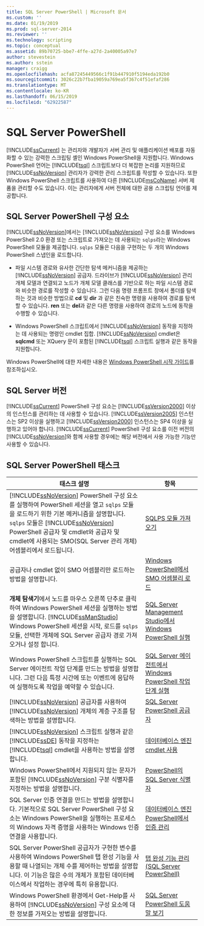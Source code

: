 ```yaml
---
title: SQL Server PowerShell | Microsoft 문서
ms.custom: ''
ms.date: 01/19/2019
ms.prod: sql-server-2014
ms.reviewer: ''
ms.technology: scripting
ms.topic: conceptual
ms.assetid: 89b70725-bbe7-4ffe-a27d-2a40005a97e7
author: stevestein
ms.author: sstein
manager: craigg
ms.openlocfilehash: acfa87245449566c1f91b447910f5194eda192b0
ms.sourcegitcommit: 3026c22b7fba19059a769ea5f367c4f51efaf286
ms.translationtype: MT
ms.contentlocale: ko-KR
ms.lasthandoff: 06/15/2019
ms.locfileid: "62922587"
---
```

# <a name="sql-server-powershell"></a>SQL Server PowerShell
  [!INCLUDE[ssCurrent](../includes/sscurrent-md.md)] 는 관리자와 개발자가 서버 관리 및 애플리케이션 배포를 자동화할 수 있는 강력한 스크립팅 셸인 Windows PowerShell을 지원합니다. Windows PowerShell 언어는 [!INCLUDE[tsql](../includes/tsql-md.md)] 스크립트보다 더 복잡한 논리를 지원하므로 [!INCLUDE[ssNoVersion](../includes/ssnoversion-md.md)] 관리자가 강력한 관리 스크립트를 작성할 수 있습니다. 또한 Windows PowerShell 스크립트를 사용하여 다른 [!INCLUDE[msCoName](../includes/msconame-md.md)] 서버 제품을 관리할 수도 있습니다. 이는 관리자에게 서버 전체에 대한 공용 스크립팅 언어를 제공합니다.  
  
## <a name="sql-server-powershell-components"></a>SQL Server PowerShell 구성 요소  
 [!INCLUDE[ssNoVersion](../includes/ssnoversion-md.md)]에서는 [!INCLUDE[ssNoVersion](../includes/ssnoversion-md.md)] 구성 요소를 Windows PowerShell 2.0 환경 또는 스크립트로 가져오는 데 사용되는 `sqlps`라는 Windows PowerShell 모듈을 제공합니다. `sqlps` 모듈은 다음을 구현하는 두 개의 Windows PowerShell 스냅인을 로드합니다.  
  
-   파일 시스템 경로와 유사한 간단한 탐색 메커니즘을 제공하는 [!INCLUDE[ssNoVersion](../includes/ssnoversion-md.md)] 공급자. 드라이브가 [!INCLUDE[ssNoVersion](../includes/ssnoversion-md.md)] 관리 개체 모델과 연결되고 노드가 개체 모델 클래스를 기반으로 하는 파일 시스템 경로와 비슷한 경로를 작성할 수 있습니다. 그런 다음 명령 프롬프트 창에서 폴더를 탐색하는 것과 비슷한 방법으로 **cd** 및 **dir** 과 같은 친숙한 명령을 사용하여 경로를 탐색할 수 있습니다. **ren** 또는 **del**과 같은 다른 명령을 사용하여 경로의 노드에 동작을 수행할 수 있습니다.  
  
-   Windows PowerShell 스크립트에서 [!INCLUDE[ssNoVersion](../includes/ssnoversion-md.md)] 동작을 지정하는 데 사용되는 명령인 cmdlet 집합.  [!INCLUDE[ssNoVersion](../includes/ssnoversion-md.md)] cmdlet은 **sqlcmd** 또는 XQuery 문이 포함된 [!INCLUDE[tsql](../includes/tsql-md.md)] 스크립트 실행과 같은 동작을 지원합니다.  
  
 Windows PowerShell에 대한 자세한 내용은 [Windows PowerShell 시작 가이드](https://msdn.microsoft.com/library/hh857337.aspx)를 참조하십시오.  
  
## <a name="sql-server-versions"></a>SQL Server 버전  
 [!INCLUDE[ssCurrent](../includes/sscurrent-md.md)] PowerShell 구성 요소는 [!INCLUDE[ssVersion2000](../includes/ssversion2000-md.md)] 이상의 인스턴스를 관리하는 데 사용할 수 있습니다. [!INCLUDE[ssVersion2005](../includes/ssversion2005-md.md)] 인스턴스는 SP2 이상을 실행하고 [!INCLUDE[ssVersion2000](../includes/ssversion2000-md.md)] 인스턴스는 SP4 이상을 실행하고 있어야 합니다. [!INCLUDE[ssCurrent](../includes/sscurrent-md.md)] PowerShell 구성 요소를 이전 버전의 [!INCLUDE[ssNoVersion](../includes/ssnoversion-md.md)]와 함께 사용할 경우에는 해당 버전에서 사용 가능한 기능만 사용할 수 있습니다.  
  
## <a name="sql-server-powershell-tasks"></a>SQL Server PowerShell 태스크  
  
|태스크 설명|항목|  
|----------------------|-----------|  
|[!INCLUDE[ssNoVersion](../includes/ssnoversion-md.md)] PowerShell 구성 요소를 실행하여 PowerShell 세션을 열고 `sqlps` 모듈을 로드하기 위한 기본 메커니즘을 설명합니다. `sqlps` 모듈은 [!INCLUDE[ssNoVersion](../includes/ssnoversion-md.md)] PowerShell 공급자 및 cmdlet와 공급자 및 cmdlet에 사용되는 SMO(SQL Server 관리 개체) 어셈블리에서 로드됩니다.|[SQLPS 모듈 가져오기](../database-engine/import-the-sqlps-module.md)|  
|공급자나 cmdlet 없이 SMO 어셈블리만 로드하는 방법을 설명합니다.|[Windows PowerShell에서 SMO 어셈블리 로드](load-the-smo-assemblies-in-windows-powershell.md)|  
|**개체 탐색기**에서 노드를 마우스 오른쪽 단추로 클릭하여 Windows PowerShell 세션을 실행하는 방법을 설명합니다. [!INCLUDE[ssManStudio](../includes/ssmanstudio-md.md)] Windows PowerShell 세션을 시작, 로드를 `sqlps` 모듈, 선택한 개체에 SQL Server 공급자 경로 가져오거나 설정 합니다.|[SQL Server Management Studio에서 Windows PowerShell 실행](run-windows-powershell-from-sql-server-management-studio.md)|  
|Windows PowerShell 스크립트를 실행하는 SQL Server 에이전트 작업 단계를 만드는 방법을 설명합니다. 그런 다음 특정 시간에 또는 이벤트에 응답하여 실행하도록 작업을 예약할 수 있습니다.|[SQL Server 에이전트에서 Windows PowerShell 작업 단계 실행](run-windows-powershell-steps-in-sql-server-agent.md)|  
|[!INCLUDE[ssNoVersion](../includes/ssnoversion-md.md)] 공급자를 사용하여 [!INCLUDE[ssNoVersion](../includes/ssnoversion-md.md)] 개체의 계층 구조를 탐색하는 방법을 설명합니다.|[SQL Server PowerShell 공급자](sql-server-powershell-provider.md)|  
|[!INCLUDE[ssNoVersion](../includes/ssnoversion-md.md)] 스크립트 실행과 같은 [!INCLUDE[ssDE](../includes/ssde-md.md)] 동작을 지정하는 [!INCLUDE[tsql](../includes/tsql-md.md)] cmdlet을 사용하는 방법을 설명합니다.|[데이터베이스 엔진 cmdlet 사용](../database-engine/use-the-database-engine-cmdlets.md)|  
|Windows PowerShell에서 지원되지 않는 문자가 포함된 [!INCLUDE[ssNoVersion](../includes/ssnoversion-md.md)] 구분 식별자를 지정하는 방법을 설명합니다.|[PowerShell의 SQL Server 식별자](sql-server-identifiers-in-powershell.md)|  
|SQL Server 인증 연결을 만드는 방법을 설명합니다. 기본적으로 SQL Server PowerShell 구성 요소는 Windows PowerShell을 실행하는 프로세스의 Windows 자격 증명을 사용하는 Windows 인증 연결을 사용합니다.|[데이터베이스 엔진 PowerShell에서 인증 관리](manage-authentication-in-database-engine-powershell.md)|  
|SQL Server PowerShell 공급자가 구현한 변수를 사용하여 Windows PowerShell 탭 완성 기능을 사용할 때 나열되는 개체 수를 제어하는 방법을 설명합니다. 이 기능은 많은 수의 개체가 포함된 데이터베이스에서 작업하는 경우에 특히 유용합니다.|[탭 완성 기능 관리&#40;SQL Server PowerShell&#41;](manage-tab-completion-sql-server-powershell.md)|  
|Windows PowerShell 환경에서 Get-Help를 사용하여 [!INCLUDE[ssNoVersion](../includes/ssnoversion-md.md)] 구성 요소에 대한 정보를 가져오는 방법을 설명합니다.|[SQL Server PowerShell 도움말 보기](../database-engine/get-help-sql-server-powershell.md)|  
  
  
